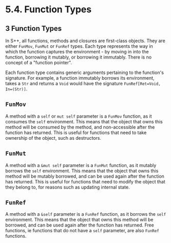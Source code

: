 # 5.4. Function Types

<primary-label ref="header-label"/>

<secondary-label ref="doc-wip"/>

<secondary-label ref="doc-subj-update"/>

## 3 Function Types

In S++, all functions, methods and closures are first-class objects. They are either `FunMov`, `FunMut` or `FunRef`
types. Each type represents the way in which the function captures the environment - by moving in into the function,
borrowing it mutably, or borrowing it immutably. There is no concept of a "function pointer".

Each function type contains generic arguments pertaining to the function's signature. For example, a function immutably
borrows its environment, takes a `Str` and returns a `Void` would have the signature `FunRef[Ret=Void, In=(Str)]`.

## `FunMov`

A method with a `self` or `mut self` parameter is a `FunMov` function, as it consumes the `self` environment. This means
that the object that owns this method will be consumed by the method, and non-accessible after the function has
returned. This is useful for functions that need to take ownership of the object, such as destructors.

## `FunMut`

A method with a `&mut self` parameter is a `FunMut` function, as it mutably borrows the `self` environment. This means
that the object that owns this method will be mutably borrowed, and can be used again after the function has returned.
This is useful for functions that need to modify the object that they belong to, for reasons such as updating internal
state.

## `FunRef`

A method with a `&self` parameter is a `FunRef` function, as it borrows the `self` environment. This means that the
object that owns this method will be borrowed, and can be used again after the function has returned. Free functions, ie
functions that do not have a `self` parameter, are also `FunRef` functions.

